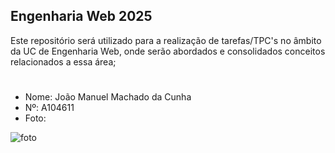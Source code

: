 ## Engenharia Web 2025
Este repositório será utilizado para a realização de tarefas/TPC's no âmbito da UC de Engenharia Web, onde serão abordados e consolidados conceitos relacionados a essa área;
#
- Nome: João Manuel Machado da Cunha
- Nº: A104611
- Foto:

![foto](https://avatars.githubusercontent.com/u/131183584?v=4)
